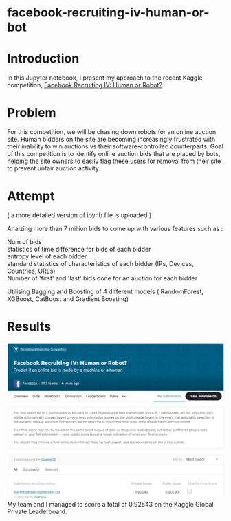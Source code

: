 # facebook-recruiting-iv-human-or-bot

# Introduction
In this Jupyter notebook, I present my approach to the recent Kaggle competition, [Facebook Recruiting IV: Human or Robot?](https://www.kaggle.com/c/facebook-recruiting-iv-human-or-bot). 

# Problem
For this competition, we will be chasing down robots for an online auction site. Human bidders on the site are becoming increasingly frustrated with their inability to win auctions vs their software-controlled counterparts. Goal of this competition is to identify online auction bids that are placed by bots, helping the site owners to easily flag these users for removal from their site to prevent unfair auction activity.


# Attempt
( a more detailed version of ipynb file is uploaded )

Analzing more than 7 million bids to come up with various features such as : <br>

Num of bids<br>
statistics of time difference for bids of each bidder<br>
entropy level of each bidder<br>
standard statistics of characteristics of each bidder (IPs, Devices, Countries, URLs)<br>
Number of 'first' and 'last' bids done for an auction for each bidder<br>

Utilising Bagging and Boosting of 4 different models ( RandomForest, XGBoost, CatBoost and Gradient Boosting)<br>


# Results 
![](./facebook_submission.png)
My team and I managed to score a total of 0.92543 on the Kaggle Global Private Leaderboard. 
